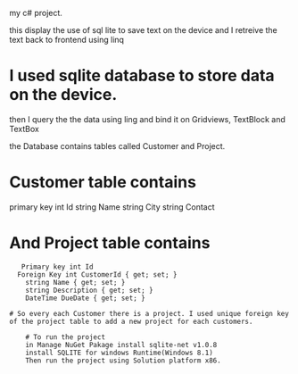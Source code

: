 my c# project.

this display the use of sql lite to save text on the device and I retreive the text back to frontend using linq

# I used sqlite database to store data on the device.
then I query the the data using ling and bind it on Gridviews, TextBlock and TextBox

the Database contains tables called Customer and Project.

# Customer table contains 
primary key int Id 
        string Name 
        string City
        string Contact
        

# And Project table contains
       Primary key int Id 
      Foreign Key int CustomerId { get; set; }
        string Name { get; set; }
        string Description { get; set; }
        DateTime DueDate { get; set; }
        
    # So every each Customer there is a project. I used unique foreign key of the project table to add a new project for each customers.
    
        # To run the project
        in Manage NuGet Pakage install sqlite-net v1.0.8
        install SQLITE for windows Runtime(Windows 8.1)
        Then run the project using Solution platform x86.
        
